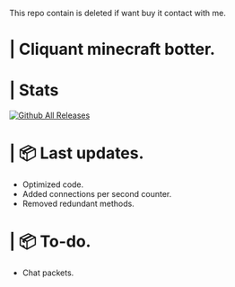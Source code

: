 This repo contain is deleted if want buy it contact with me.

# | Cliquant minecraft botter.

# | Stats

[![Github All Releases](https://img.shields.io/github/downloads/cliquant/minecraft-botter/total.svg)]()

# | 📦 Last updates.

- Optimized code.
- Added connections per second counter.
- Removed redundant methods.

# | 📦 To-do.

- Chat packets.
